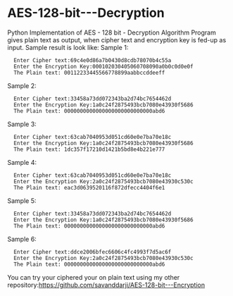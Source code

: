 # AES-128-bit---Decryption
Python Implementation of AES - 128 bit - Decryption Algorithm
Program gives plain text as output, when cipher text and encryption key is fed-up as input.
Sample result is look like:
  Sample 1:
  
      Enter Cipher text:69c4e0d86a7b0430d8cdb78070b4c55a
      Enter the Encryption Key:000102030405060708090a0b0c0d0e0f
      The Plain text: 00112233445566778899aabbccddeeff
    
  Sample 2:
    
      Enter Cipher text:33458a73dd072343ba2d74bc7654462d
      Enter the Encryption Key:1a0c24f2875493bcb7080e43930f5686
      The Plain text: 0000000000000000000000000000abd6
      
  Sample 3:
    
      Enter Cipher text:63cab7040953d051cd60e0e7ba70e18c
      Enter the Encryption Key:1a0c24f2875493bcb7080e43930f5686
      The Plain text: 1dc357f17210d1421b5bd8e4b221e777
      
  Sample 4:
    
      Enter Cipher text:63cab7040953d051cd60e0e7ba70e18c
      Enter the Encryption Key:2a0c24f2875493bcb7080e43930c530c
      The Plain text: eac3d0639520116f872dfecc4404f6e1
      
  Sample 5:
    
      Enter Cipher text:33458a73dd072343ba2d74bc7654462d
      Enter the Encryption Key:1a0c24f2875493bcb7080e43930f5686
      The Plain text: 0000000000000000000000000000abd6
      
  Sample 6:
    
      Enter Cipher text:ddce2006bfec6606c4fc4993f7d5ac6f
      Enter the Encryption Key:2a0c24f2875493bcb7080e43930c530c
      The Plain text: 0000000000000000000000000000abd6
      
 You can try your ciphered your on plain text using my other repository:https://github.com/savanddarji/AES-128-bit---Encryption
